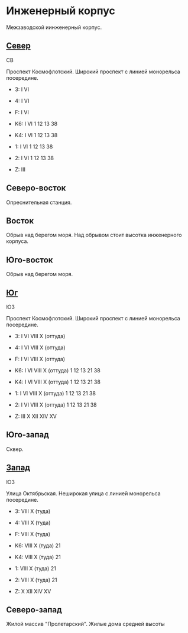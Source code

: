 # Инженерный корпус

Межзаводской иинженерный корпус.

## [Север](./590030.md)

СВ

Проспект Космофлотский.
Широкий проспект с линией монорельса посередине.

* 3:    I   VI
* 4:    I   VI
* F:    I   VI

* K6:   I   VI
        1   12  13  38
* K4:   I   VI
        1   12  13  38
* 1:    I   VI
        1   12  13  38
* 2:    I   VI
        1   12  13  38

* Z:    III

## Северо-восток

Опреснительная станция.

## Восток

Обрыв над берегом моря. Над обрывом стоит высотка инженерного корпуса.

## Юго-восток

Обрыв над берегом моря.

## [Юг](./590045.md)

ЮЗ

Проспект Космофлотский.
Широкий проспект с линией монорельса посередине.

* 3:    I   VI  VIII    X (оттуда)
* 4:    I   VI  VIII    X (оттуда)
* F:    I   VI  VIII    X (оттуда)

* K6:   I   VI  VIII    X (оттуда)
        1   12  13  21  38
* K4:   I   VI  VIII    X (оттуда)
        1   12  13  21  38
* 1:    I   VI  VIII    X (оттуда)
        1   12  13  21  38
* 2:    I   VI  VIII    X (оттуда)
        1   12  13  21  38

* Z:    III X   XII XIV XV

## Юго-запад

Сквер.

## [Запад](./10585040.md)

ЮЗ

Улица Октябрьская.
Неширокая улица с линией монорельса посередине.

* 3:    VIII    X (туда)
* 4:    VIII    X (туда)
* F:    VIII    X (туда)

* K6:   VIII    X (туда)
        21
* K4:   VIII    X (туда)
        21
* 1:    VIII    X (туда)
        21
* 2:    VIII    X (туда)
        21

* Z:    X   XII XIV XV

## Северо-запад

Жилой массив "Пролетарский".
Жилые дома средней высоты
